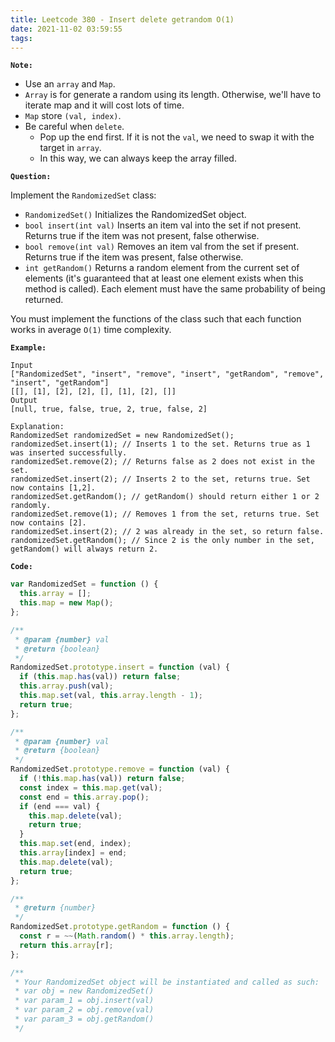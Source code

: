 ```yaml
---
title: Leetcode 380 - Insert delete getrandom O(1)
date: 2021-11-02 03:59:55
tags:
---
```

**`Note:`**
- Use an `array` and `Map`.
- `Array` is for generate a random using its length. Otherwise, we'll have to iterate map and it will cost lots of time.
- `Map` store `(val, index)`.
- Be careful when `delete`. 
  - Pop up the end first. If it is not the `val`, we need to swap it with the target in `array`.
  - In this way, we can always keep the array filled.

**`Question:`**

Implement the `RandomizedSet` class:

- `RandomizedSet()` Initializes the RandomizedSet object.
- `bool insert(int val)` Inserts an item val into the set if not present. Returns true if the item was not present, false otherwise.
- `bool remove(int val)` Removes an item val from the set if present. Returns true if the item was present, false otherwise.
- `int getRandom()` Returns a random element from the current set of elements (it's guaranteed that at least one element exists when this method is called). Each element must have the same probability of being returned.

You must implement the functions of the class such that each function works in average `O(1)` time complexity.

**`Example:`**
```
Input
["RandomizedSet", "insert", "remove", "insert", "getRandom", "remove", "insert", "getRandom"]
[[], [1], [2], [2], [], [1], [2], []]
Output
[null, true, false, true, 2, true, false, 2]

Explanation:
RandomizedSet randomizedSet = new RandomizedSet();
randomizedSet.insert(1); // Inserts 1 to the set. Returns true as 1 was inserted successfully.
randomizedSet.remove(2); // Returns false as 2 does not exist in the set.
randomizedSet.insert(2); // Inserts 2 to the set, returns true. Set now contains [1,2].
randomizedSet.getRandom(); // getRandom() should return either 1 or 2 randomly.
randomizedSet.remove(1); // Removes 1 from the set, returns true. Set now contains [2].
randomizedSet.insert(2); // 2 was already in the set, so return false.
randomizedSet.getRandom(); // Since 2 is the only number in the set, getRandom() will always return 2.
```

**`Code:`**
```javascript
var RandomizedSet = function () {
  this.array = [];
  this.map = new Map();
};

/** 
 * @param {number} val
 * @return {boolean}
 */
RandomizedSet.prototype.insert = function (val) {
  if (this.map.has(val)) return false;
  this.array.push(val);
  this.map.set(val, this.array.length - 1);
  return true;
};

/** 
 * @param {number} val
 * @return {boolean}
 */
RandomizedSet.prototype.remove = function (val) {
  if (!this.map.has(val)) return false;
  const index = this.map.get(val);
  const end = this.array.pop();
  if (end === val) {
    this.map.delete(val);
    return true;
  }
  this.map.set(end, index);
  this.array[index] = end;
  this.map.delete(val);
  return true;
};

/**
 * @return {number}
 */
RandomizedSet.prototype.getRandom = function () {
  const r = ~~(Math.random() * this.array.length);
  return this.array[r];
};

/**
 * Your RandomizedSet object will be instantiated and called as such:
 * var obj = new RandomizedSet()
 * var param_1 = obj.insert(val)
 * var param_2 = obj.remove(val)
 * var param_3 = obj.getRandom()
 */
```